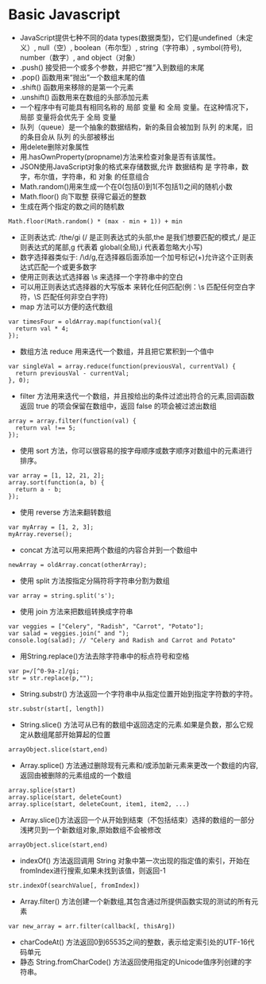 # Basic Javascript
- JavaScript提供七种不同的data types(数据类型)，它们是undefined（未定义）, null（空）, boolean（布尔型）, string（字符串）, symbol(符号), number（数字）, and object（对象）
- .push() 接受把一个或多个参数，并把它“推”入到数组的末尾
- .pop() 函数用来“抛出”一个数组末尾的值
- .shift() 函数用来移除的是第一个元素
- .unshift() 函数用来在数组的头部添加元素
- 一个程序中有可能具有相同名称的 局部 变量 和 全局 变量。在这种情况下，局部 变量将会优先于 全局 变量
- 队列（queue）是一个抽象的数据结构，新的条目会被加到 队列 的末尾，旧的条目会从 队列 的头部被移出
- 用delete删除对象属性
- 用.hasOwnProperty(propname)方法来检查对象是否有该属性。
- JSON使用JavaScript对象的格式来存储数据,允许 数据结构 是 字符串，数字，布尔值，字符串，和 对象 的任意组合
- Math.random()用来生成一个在0(包括0)到1(不包括1)之间的随机小数
-  Math.floor() 向下取整 获得它最近的整数
-  生成在两个指定的数之间的随机数
```
Math.floor(Math.random() * (max - min + 1)) + min
```
- 正则表达式: /the/gi (/ 是正则表达式的头部,the 是我们想要匹配的模式,/ 是正则表达式的尾部,g 代表着 global(全局),i 代表着忽略大小写)
- 数字选择器类似于: /\d/g,在选择器后面添加一个加号标记(+)允许这个正则表达式匹配一个或更多数字
- 使用正则表达式选择器 \s 来选择一个字符串中的空白
- 可以用正则表达式选择器的大写版本 来转化任何匹配(例：\s 匹配任何空白字符，\S 匹配任何非空白字符)
- map 方法可以方便的迭代数组

```
var timesFour = oldArray.map(function(val){
  return val * 4;
});
```
- 数组方法 reduce 用来迭代一个数组，并且把它累积到一个值中

```
var singleVal = array.reduce(function(previousVal, currentVal) {
  return previousVal - currentVal;
}, 0);
```
- filter 方法用来迭代一个数组，并且按给出的条件过滤出符合的元素,回调函数返回 true 的项会保留在数组中，返回 false 的项会被过滤出数组

```
array = array.filter(function(val) {
  return val !== 5;
});
```
- 使用 sort 方法，你可以很容易的按字母顺序或数字顺序对数组中的元素进行排序。

```
var array = [1, 12, 21, 2];
array.sort(function(a, b) {
  return a - b;
});
```
- 使用 reverse 方法来翻转数组

```
var myArray = [1, 2, 3];
myArray.reverse();
```
- concat 方法可以用来把两个数组的内容合并到一个数组中

```
newArray = oldArray.concat(otherArray);
```
- 使用 split 方法按指定分隔符将字符串分割为数组

```
var array = string.split('s');
```
- 使用 join 方法来把数组转换成字符串

```
var veggies = ["Celery", "Radish", "Carrot", "Potato"];
var salad = veggies.join(" and ");
console.log(salad); // "Celery and Radish and Carrot and Potato"
```

- 用String.replace()方法去除字符串中的标点符号和空格
```
var p=/[^0-9a-z]/gi;
str = str.replace(p,"");
```

- String.substr() 方法返回一个字符串中从指定位置开始到指定字符数的字符。
```
str.substr(start[, length])
```
- String.slice() 方法可从已有的数组中返回选定的元素.如果是负数，那么它规定从数组尾部开始算起的位置
```
arrayObject.slice(start,end)
```

- Array.splice() 方法通过删除现有元素和/或添加新元素来更改一个数组的内容,返回由被删除的元素组成的一个数组
```
array.splice(start)
array.splice(start, deleteCount) 
array.splice(start, deleteCount, item1, item2, ...)
```
- Array.slice()方法返回一个从开始到结束（不包括结束）选择的数组的一部分浅拷贝到一个新数组对象,原始数组不会被修改
```
arrayObject.slice(start,end)
```

- indexOf() 方法返回调用  String 对象中第一次出现的指定值的索引，开始在 fromIndex进行搜索,如果未找到该值，则返回-1
```
str.indexOf(searchValue[, fromIndex])
```
- Array.filter() 方法创建一个新数组,其包含通过所提供函数实现的测试的所有元素
```
var new_array = arr.filter(callback[, thisArg])
```
- charCodeAt() 方法返回0到65535之间的整数，表示给定索引处的UTF-16代码单元
- 静态 String.fromCharCode() 方法返回使用指定的Unicode值序列创建的字符串。
